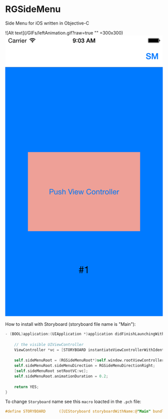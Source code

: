 # RGSideMenu
Side Menu for iOS written in Objective-C

![Alt text](/GIFs/leftAnimation.gif?raw=true "" =300x300)
![Alt text](/GIFs/rightAnimation.gif?raw=true "")


How to install with Storyboard (storyboard file name is "Main"):

```objective-c
- (BOOL)application:(UIApplication *)application didFinishLaunchingWithOptions:(NSDictionary *)launchOptions {
    
    // the visible UIViewController
    ViewController *vc = [STORYBOARD instantiateViewControllerWithIdentifier:@"ViewController"];
    
    self.sideMenuRoot = (RGSideMenuRoot*)self.window.rootViewController;
    self.sideMenuRoot.sideMenuDirection = RGSideMenuDirectionRight;
    [self.sideMenuRoot setRootVC:vc];
    self.sideMenuRoot.animationDuration = 0.2;
    
    return YES;
}
```
To change ```Storyboard``` name see this ```macro``` loacted in the ```.pch``` file:
```objective-c
#define STORYBOARD      ([UIStoryboard storyboardWithName:@"Main" bundle:nil])
```


